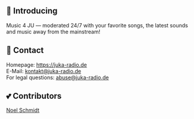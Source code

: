 ## 📡 Introducing
Music 4 JU — moderated 24/7 with your favorite songs, the latest sounds and music away from the mainstream!

## 💌 Contact
Homepage: https://juka-radio.de<br>
E-Mail: kontakt@juka-radio.de<br>
For legal questions: abuse@juka-radio.de

## 💕 Contributors
<a href="https://github.com/noel-schmidt">Noel Schmidt</a>

